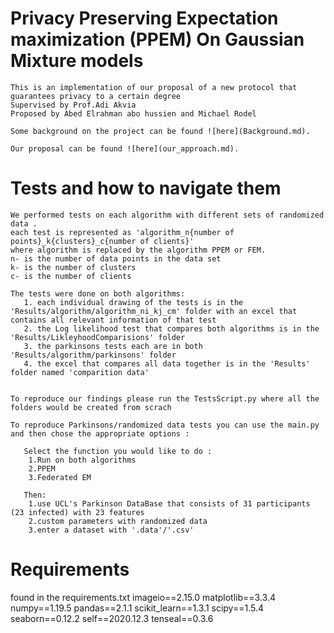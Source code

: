 # Privacy Preserving Expectation maximization (PPEM) On Gaussian Mixture models
    This is an implementation of our proposal of a new protocol that guarantees privacy to a certain degree
    Supervised by Prof.Adi Akvia
    Proposed by Abed Elrahman abo hussien and Michael Rodel

    Some background on the project can be found ![here](Background.md).

    Our proposal can be found ![here](our_approach.md).


# Tests and how to navigate them
    We performed tests on each algorithm with different sets of randomized data .
    each test is represented as 'algorithm_n{number of points}_k{clusters}_c{number of clients}'
    where algorithm is replaced by the algorithm PPEM or FEM.
    n- is the number of data points in the data set
    k- is the number of clusters
    c- is the number of clients

    The tests were done on both algorithms:
       1. each individual drawing of the tests is in the 'Results/algorithm/algorithm_ni_kj_cm' folder with an excel that contains all relevant information of that test
       2. the Log likelihood test that compares both algorithms is in the 'Results/LikleyhoodComparisions' folder
       3. the parkinsons tests each are in both 'Results/algorithm/parkinsons' folder
       4. the excel that compares all data together is in the 'Results' folder named 'comparition data'


    To reproduce our findings please run the TestsScript.py where all the folders would be created from scrach

    To reproduce Parkinsons/randomized data tests you can use the main.py and then chose the appropriate options :

       Select the function you would like to do :
        1.Run on both algorithms
        2.PPEM
        3.Federated EM

       Then:
        1.use UCL's Parkinson DataBase that consists of 31 participants (23 infected) with 23 features
        2.custom parameters with randomized data
        3.enter a dataset with '.data'/'.csv'
# Requirements
   found in the requirements.txt
    imageio==2.15.0
    matplotlib==3.3.4
    numpy==1.19.5
    pandas==2.1.1
    scikit_learn==1.3.1
    scipy==1.5.4
    seaborn==0.12.2
    self==2020.12.3
    tenseal==0.3.6

#

